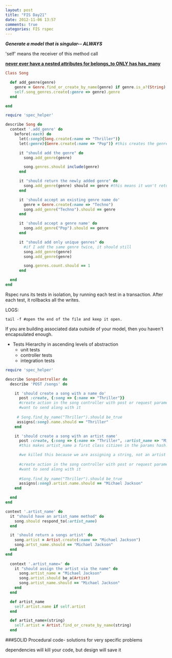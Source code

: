 ```yaml
---
layout: post
title: "FIS Day21"
date: 2012-11-06 13:57
comments: true
categories: FIS rspec
---
```


***Generate a model that is singular-- ALWAYS***

'self' means the receiver of this method call

[**never ever have a nested attributes for belongs_to ONLY has has_many**
](http://blog.aviflombaum.com/blog/2012/07/dont-use-accepts-nested-attributes-for-with-belongs-to/)

```ruby song.rb Model
Class Song

  def add_genre(genre)
    genre = Genre.find_or_create_by_name(genre) if genre.is_a?(String) 
    self.song_genres.create(:genre => genre).genre
  end

end
```

```ruby song_spec.rb Unit Test
require 'spec_helper'

describe Song do
  context '.add_genre' do
    before(:each) do
      let(:song){Song.create(:name => "Thriller")} 
      let(:genre){Genre.create(:name => "Pop")} #this creates the genre method that executes the block that follows it.

      it "should add the genre" do
        song.add_genre(genre)

        song.genres.should include(genre)
      end

      it "should return the newly added genre" do
        song.add_genre(genre) should == genre #this means it won't return a full array like a push method return
      end

      it 'should accept an existing genre name do'
        genre = Genre.create(:name => "Techno")
        song.add_genre("Techno").should == genre
      end

      it 'should accept a genre name' do
        song.add_genre("Pop").should == genre
      end

      it "should add only unique genres" do
        #if I add the same genre twice, it should still 
        song.add_genre(genre)
        song.add_genre(genre)

        song.genres.count.should == 1
      end

  end
end
```
Rspec runs its tests in isolation, by running each test in a transaction. After each test, it rollbacks all the writes.

LOGS:
```
tail -f #open the end of the file and keep it open. 
```

If you are building associated data outside of your model, then you haven't encapsulated enough.

- Tests Hierarchy in ascending levels of abstraction
  - unit tests
  - controller tests
  - integration tests

```ruby Controller Test
require 'spec_helper'

describe SongsController do
  describe 'POST /songs' do

    it 'should create a song with a name do'
      post :create, {:song => {:name => "Thriller"}}
      #create action in the song controller with post or request parameters that you 
      #want to send along with it
      
     # Song.find_by_name("Thriller").should be_true
     assigns(:song).name.should == "Thriller"
    end

    it 'should create a song with an artist name'
      post :create, {:song => {:name => "Thriller", :artist_name => "Michael Jackson"}}}
      #this makes artist_name a first class citizen in the params hash.

      #we killed this because we are assigning a string, not an artist object--> post :create, {:song => {:name => "Thriller", :artist => {:name => "Michael Jackson"}}} 
      
      #create action in the song controller with post or request parameters that you 
      #want to send along with it
      
      #Song.find_by_name("Thriller").should be_true
      assigns(:song).artist.name.should == "Michael Jackson"
    end

  end
end
```

```ruby song_spec.rb
context '.artist_name' do
  it "should have an artist_name method" do
    song.should respond_to(:artist_name)
  end

  it 'should return a songs artist' do
    song.artist = Artist.create(:name => "Michael Jackson")
    song.artst_name.should == "Michael Jackson"
  end
end
  
  context '.artist_name=' do
    it "should assign the artist via the name" do
      song.artist_name = "Michael Jackson"
      song.artist.should be_a(Artist)
      song.artist_name.should == "Michael Jackson"
    end
  end
```

```ruby Song.rb Model
  def artist_name
    self.artist.name if self.artist
  end

  def artist_name=(string)
    self.artist = Artist.find_or_create_by_name(string)
  end
```

###SOLID
Procedural code- solutions for very specific problems

dependencies will kill your code, but design will save it

